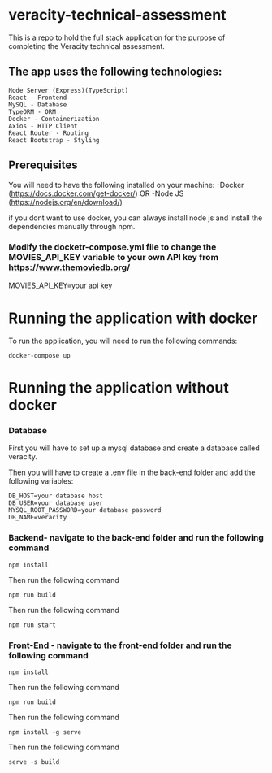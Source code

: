 # veracity-technical-assessment

This is a repo to hold the full stack application for the purpose of completing the Veracity technical assessment.

##  The app uses the following technologies:
    Node Server (Express)(TypeScript) 
    React - Frontend
    MySQL - Database
    TypeORM - ORM
    Docker - Containerization
    Axios - HTTP Client
    React Router - Routing
    React Bootstrap - Styling
    


## Prerequisites

You will need to have the following installed on your machine:
-Docker (https://docs.docker.com/get-docker/)
OR
-Node JS (https://nodejs.org/en/download/)

if you dont want to use docker, you can always install node js and install the dependencies manually through npm.

### Modify the docketr-compose.yml file to change the MOVIES_API_KEY variable to your own API key from https://www.themoviedb.org/

MOVIES_API_KEY=your api key

# Running the application with docker

To run the application, you will need to run the following commands:

```console
docker-compose up

```


# Running the application without docker

### Database

First you will have to set up a mysql database and create a database called veracity.

Then you will have to create a .env file in the back-end folder and add the following variables:

```console
DB_HOST=your database host
DB_USER=your database user
MYSQL_ROOT_PASSWORD=your database password
DB_NAME=veracity
```

### Backend- navigate to the back-end folder and run the following command

```console
npm install
```

Then run the following command

```console
npm run build
  ```
Then run the following command

```console
npm run start
  ```

### Front-End - navigate to the front-end folder and run the following command

```console
npm install
  ```

Then run the following command

```console
npm run build
  ```

Then run the following command

```console
npm install -g serve
  ```

Then run the following command

```console
serve -s build
```

